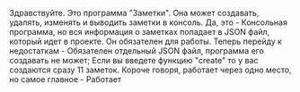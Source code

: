 Здравствуйте. Это программа "Заметки". Она может создавать, удалять, изменять и выводить заметки в консоль. Да, это - Консольная программа, но вся информация о заметках попадает в JSON файл,
который идет в проекте. Он обязателен для работы. Теперь перейду к недостаткам - Обязателен отдельный JSON файл, программа его создавать не может; Если вы введете функцию "create" то у вас
создаются сразу 11 заметок. Короче говоря, работает через одно место, но самое главное - Работает
